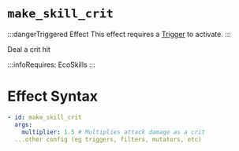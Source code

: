 # `make_skill_crit`
:::dangerTriggered Effect
This effect requires a [Trigger](https://plugins.auxilor.io/effects/all-triggers) to activate.
:::

Deal a crit hit

:::infoRequires:
EcoSkills
:::

# Effect Syntax
```yaml
- id: make_skill_crit
  args:
    multiplier: 1.5 # Multiplies attack damage as a crit
  ...other config (eg triggers, filters, mutators, etc)
```
